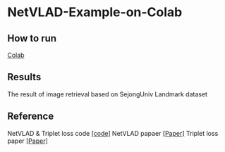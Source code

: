 # NetVLAD-Example-on-Colab

## How to run

[Colab](https://github.com/socome/NetVLAD-Example-on-Colab/blob/master/NetVLAD_manual.ipynb)

## Results

The result of image retrieval based on SejongUniv Landmark dataset

## Reference

NetVLAD & Triplet loss code  [[code]](https://github.com/lyakaap/NetVLAD-pytorch)
NetVLAD papaer [[Paper]](https://arxiv.org/abs/1511.07247)
Triplet loss paper [[Paper]](https://arxiv.org/abs/1503.03832)

